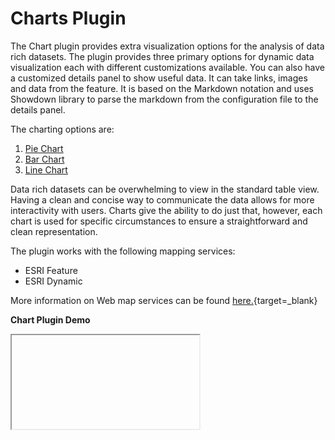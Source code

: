 # Charts Plugin

The Chart plugin provides extra visualization options for the analysis of data rich datasets. The plugin provides three primary options for dynamic data visualization each with different customizations available.
You can also have a customized details panel to show useful data. It can take links, images and data from the feature. It is based on the Markdown notation and uses Showdown library to parse the markdown from the configuration file to the details panel.

The charting options are:

1. [Pie Chart](/plugin/charts/#pie-chart)
2. [Bar Chart](/plugin/charts/#bar-chart)
3. [Line Chart](/plugin/charts/#line-chart)

Data rich datasets can be overwhelming to view in the standard table view. Having a clean and concise way to communicate the data allows for more interactivity with users. Charts give the ability to do just that, however, each chart is used for specific circumstances to ensure a straightforward and clean representation.

The plugin works with the following mapping services:

- ESRI Feature
- ESRI Dynamic

More information on Web map services can be found [here.](https://www.nrcan.gc.ca/earth-sciences/geomatics/canadas-spatial-data-infrastructure/8902){target=\_blank}

**Chart Plugin Demo**

<iframe id="iframe1" allowfullscreen=true importance = high data-src="https://jolevesq.github.io/contributed-plugins/chart/samples/chart-index.html?sample=1"></iframe>
